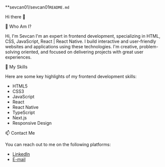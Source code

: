 **sevcan01/sevcan01`README.md`

Hi there 👋

🚀 Who Am I?

Hi, I'm Sevcan I'm an expert in frontend development, specializing in HTML, CSS, JavaScript,  React | React Native. I build interactive and user-friendly websites and applications using these technologies. I'm creative, problem-solving oriented, and focused on delivering projects with great user experiences.

🌱 My Skills

Here are some key highlights of my frontend development skills:

- HTML5
- CSS3
- JavaScript
- React
- React Native
- TypeScript
- Next.js
- Responsive Design

📫 Contact Me

You can reach out to me on the following platforms:

- [LinkedIn](https://www.linkedin.com/in/sevcan-atacan/)
- [E-mail](swcnatcn@gmail.com)











